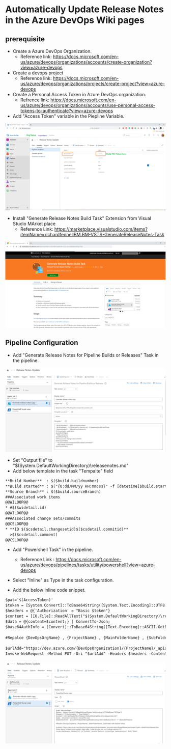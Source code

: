 # Automatically Update Release Notes in the Azure DevOps Wiki pages
## prerequisite 

- Create a Azure DevOps Organization.
  - Reference link: https://docs.microsoft.com/en-us/azure/devops/organizations/accounts/create-organization?view=azure-devops
- Create a devops project
  - Reference link: https://docs.microsoft.com/en-us/azure/devops/organizations/projects/create-project?view=azure-devops
- Create a Personal Access Token in Azure DevOps organization. 
  - Refrence link: https://docs.microsoft.com/en-us/azure/devops/organizations/accounts/use-personal-access-tokens-to-authenticate?view=azure-devops
- Add "Access Token" variable in the Piepline Variable.

![alt text](https://github.com/kohithms/DevOpsCode/blob/master/Automatically%20Update%20Release%20Notes%20in%20the%20Azure%20DevOps%20Wiki%20pages/pics/SetAccesssToken.png)

- Install "Generate Release Notes Build Task" Extension from Visual Studio MArket place
  - Reference Link: https://marketplace.visualstudio.com/items?itemName=richardfennellBM.BM-VSTS-GenerateReleaseNotes-Task

![alt text](https://github.com/kohithms/DevOpsCode/blob/master/Automatically%20Update%20Release%20Notes%20in%20the%20Azure%20DevOps%20Wiki%20pages/pics/Generate%20Release%20Notes%20Build%20Task.png)    


## Pipeline Configuration

- Add "Generate Release Notes for Pipeline Builds or Releases" Task in the pipeline. 


![alt text](https://github.com/kohithms/DevOpsCode/blob/master/Automatically%20Update%20Release%20Notes%20in%20the%20Azure%20DevOps%20Wiki%20pages/pics/Generate%20Release%20Notes%20Build%20Task%20Config%20in%20pipeline.png)


- Set "Output file" to "$(System.DefaultWorkingDirectory)\releasenotes.md"
 - Add below template in the task "Tempalte" field



```html
**Build Number**  : $($build.buildnumber)    
**Build started** : $("{0:dd/MM/yy HH:mm:ss}" -f [datetime]$build.startTime)     
**Source Branch** : $($build.sourceBranch)  
###Associated work items  
@@WILOOP@@  
* #$($widetail.id)
@@WILOOP@@  
###Associated change sets/commits  
@@CSLOOP@@  
* **ID $($csdetail.changesetid)$($csdetail.commitid)** 
  >$($csdetail.comment)    
@@CSLOOP@@
```




- Add "Powershell Task" in the pipeline.
  - Reference Link : https://docs.microsoft.com/en-us/azure/devops/pipelines/tasks/utility/powershell?view=azure-devops


- Select "Inline" as Type in the task configuration.
- Add the below inline code snippet.


```html
$pat='$(AccessToken)'
$token = [System.Convert]::ToBase64String([System.Text.Encoding]::UTF8.GetBytes("PAT:$pat"))
$headers = @{'Authorization' = "Basic $token"}
$content = [IO.File]::ReadAllText("$(System.DefaultWorkingDirectory)\releasenotes.md")
$data = @{content=$content;} | ConvertTo-Json;
$base64AuthInfo = [Convert]::ToBase64String([Text.Encoding]::ASCII.GetBytes(("{0}:{1}" -f "",$basicB64Token)))

#Repalce {DevOpsOrgName} , {ProjectName} , {MainFolderName} , {SubFolder} with desired values

$urlAdd="https://dev.azure.com/{DevOpsOrganization}/{ProjectName}/_apis/wiki/wikis/{ProjectName}.wiki/pages/?path=/{MainFolderName}/{Sub folder Name 1}/(Build.buildnumber)-$(get-date -f MM-dd-yyyy_HH_mm_ss)&api-version=5.0"
Invoke-WebRequest -Method PUT -Uri "$urlAdd" -Headers $headers -ContentType "application/json" -Body "$data"
```





![alt text](https://github.com/kohithms/DevOpsCode/blob/master/Automatically%20Update%20Release%20Notes%20in%20the%20Azure%20DevOps%20Wiki%20pages/pics/Powershell%20Script.png)

